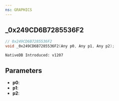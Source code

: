 ```yaml
---
ns: GRAPHICS
---
```

## _0x249CD6B7285536F2

```c
// 0x249CD6B7285536F2
void _0x249CD6B7285536F2(Any p0, Any p1, Any p2);
```

```
NativeDB Introduced: v1207
```

## Parameters
* **p0**:
* **p1**:
* **p2**:
